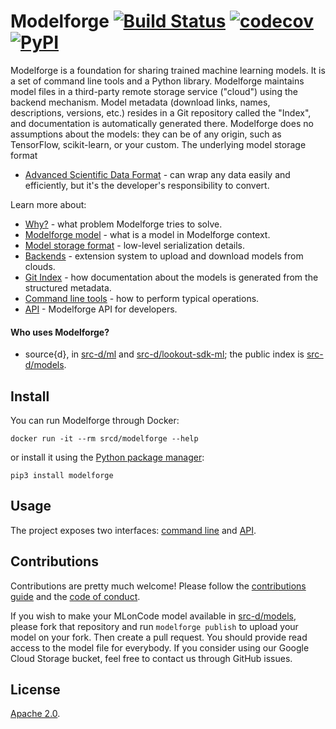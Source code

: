 # Modelforge [![Build Status](https://travis-ci.org/src-d/modelforge.svg)](https://travis-ci.org/src-d/modelforge) [![codecov](https://codecov.io/github/src-d/modelforge/coverage.svg)](https://codecov.io/gh/src-d/modelforge) [![PyPI](https://img.shields.io/pypi/v/modelforge.svg)](https://pypi.python.org/pypi/modelforge)

Modelforge is a foundation for sharing trained machine learning models. It is a set of command line
tools and a Python library. Modelforge maintains model files in a third-party remote storage service
("cloud") using the backend mechanism. Model metadata (download links, names, descriptions, versions,
etc.) resides in a Git repository called the "Index", and documentation is automatically generated
there. Modelforge does no assumptions about the models: they can be of any origin, such as TensorFlow,
scikit-learn, or your custom. The underlying model storage format
- [Advanced Scientific Data Format](https://github.com/spacetelescope/asdf) - can wrap any data
easily and efficiently, but it's the developer's responsibility to convert.

Learn more about:

* [Why?](doc/why.md) - what problem Modelforge tries to solve.
* [Modelforge model](doc/model.md) - what is a model in Modelforge context.
* [Model storage format](doc/model_storage_format.md) - low-level serialization details.
* [Backends](doc/backends.md) - extension system to upload and download models from clouds.
* [Git Index](doc/git_index.md) - how documentation about the models is generated from the structured metadata.
* [Command line tools](doc/cmdline.md) - how to perform typical operations.
* [API](doc/api.md) - Modelforge API for developers.

#### Who uses Modelforge?

* source{d}, in [src-d/ml](https://github.com/src-d/ml) and [src-d/lookout-sdk-ml](https://github.com/src-d/lookout-sdk-ml); the public index is [src-d/models](https://github.com/src-d/models).

## Install

You can run Modelforge through Docker:
```
docker run -it --rm srcd/modelforge --help
```

or install it using the [Python package manager](https://github.com/pypa/pip):

```
pip3 install modelforge
```

## Usage

The project exposes two interfaces: [command line](doc/cmdline.md) and [API](doc/api.md).

## Contributions
Contributions are pretty much welcome! Please follow the [contributions guide](doc/contributing.md)
and the [code of conduct](doc/code_of_conduct.md).

If you wish to make your MLonCode model available in [src-d/models](https://github.com/src-d/models),
please  fork that repository and run `modelforge publish` to upload your model on your fork. Then
create a pull request. You should provide read access to the model file for everybody. If you
consider using our Google Cloud Storage bucket, feel free to contact us through GitHub issues.

## License

[Apache 2.0](LICENSE).
